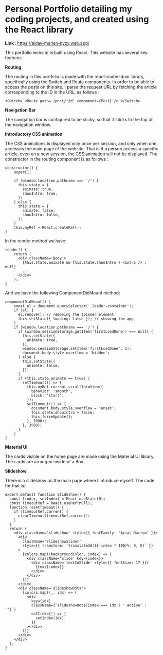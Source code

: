 # Personal Portfolio detailing my coding projects, and created using the React library

<b> Link </b> : https://aiday-marlen-kyzy.web.app/


This portfolio website is built using React. This website has several key features.


<b> Routing </b>


The routing in this portfolio is made with the react-router-dom library, specifically using the Switch and Route components. In order to be able to access the posts on this site, I parse the request URL by fetching the article corresponding to the ID in the URL, as follows :

```
<Switch> <Route path='/post/:id' component={Post} /> </Switch>
```

<b> Navigation Bar </b>


The navigation bar is configured to be sticky, so that it sticks to the top of the navigation window.


<b> Introductory CSS animation </b>


The CSS animations is displayed only once per session, and only when one accesses the main page of the website. That is if a person access a specific article, even on a new session, the CSS animation will not be displayed. The constructor in the routing component is as follows :

```
constructor() {
    super();

    if (window.location.pathname === '/') {
      this.state = {
        animate: true,
        showIntro: true,
      };
    } else {
      this.state = {
        animate: false,
        showIntro: false,
      };
    }
    this.myRef = React.createRef();
}
```

In the render method we have:

```
render() {
    return (
      <div className='Body'>
        {this.state.animate && this.state.showIntro ? <Intro /> : null}
        ...
      </div>
    );
}
```

And we have the following ComponentDidMount method:

```
componentDidMount() {
    const el = document.querySelector('.loader-container');
    if (el) {
      el.remove(); // removing the spinner element
      this.setState({ loading: false }); // showing the app
    }
    if (window.location.pathname === '/') {
      if (window.sessionStorage.getItem('firstLoadDone') === null) {
        this.setState({
          animate: true,
        });
        window.sessionStorage.setItem('firstLoadDone', 1);
        document.body.style.overflow = 'hidden';
      } else {
        this.setState({
          animate: false,
        });
      }
      if (this.state.animate == true) {
        setTimeout(() => {
          this.myRef.current.scrollIntoView({
            behavior: 'smooth',
            block: 'start',
          });
          setTimeout(() => {
            document.body.style.overflow = 'unset';
            this.state.showIntro = false;
            this.forceUpdate();
          }, 1000);
        }, 3000);
      }
    }
}
```

<b> Material UI </b>


The cards visible on the home page are made using the Material UI library. The cards are arranged inside of a Box.


<b> Slideshow </b>


There is a slideshow on the main page where I introduce myself. The code for that is:

```
export default function Slideshow() {
  const [index, setIndex] = React.useState(0);
  const timeoutRef = React.useRef(null);
  function resetTimeout() {
    if (timeoutRef.current) {
      clearTimeout(timeoutRef.current);
    }
  }
  return (
    <div className='slideshow' style={{ fontFamily: 'Arial Narrow' }}>
      <div
        className='slideshowSlider'
        style={{ transform: `translate3d(${-index * 100}%, 0, 0)` }}
      >
        {colors.map((backgroundColor, index) => (
          <div className='slide' key={index}>
            <div className='textInSlide' style={{ fontSize: 17 }}>
              {text[index]}
            </div>
          </div>
        ))}
      </div>
      <div className='slideshowDots'>
        {colors.map((_, idx) => (
          <div
            key={idx}
            className={`slideshowDot${index === idx ? ' active' : ''}`}
            onClick={() => {
              setIndex(idx);
            }}
          ></div>
        ))}
      </div>
    </div>
  );
}
```
